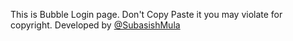 This is Bubble Login page. 
Don't Copy Paste it you may violate for copyright.
  Developed by [@SubasishMula](https://www.github.com/SubasishMula2001)
